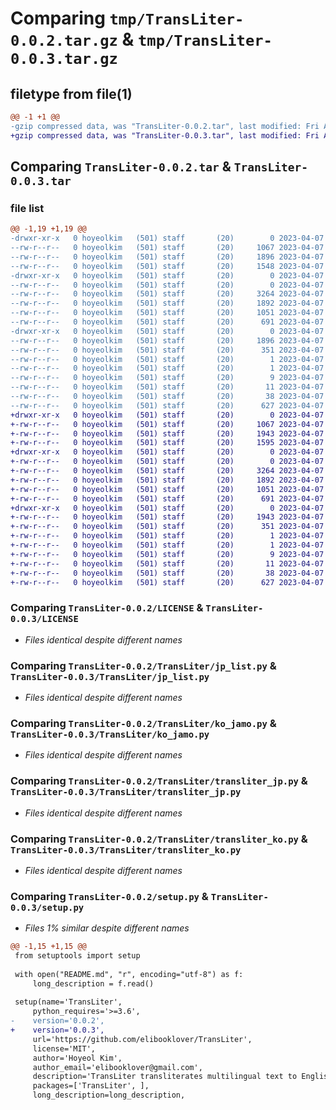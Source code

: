 # Comparing `tmp/TransLiter-0.0.2.tar.gz` & `tmp/TransLiter-0.0.3.tar.gz`

## filetype from file(1)

```diff
@@ -1 +1 @@
-gzip compressed data, was "TransLiter-0.0.2.tar", last modified: Fri Apr  7 03:56:32 2023, max compression
+gzip compressed data, was "TransLiter-0.0.3.tar", last modified: Fri Apr  7 04:05:01 2023, max compression
```

## Comparing `TransLiter-0.0.2.tar` & `TransLiter-0.0.3.tar`

### file list

```diff
@@ -1,19 +1,19 @@
-drwxr-xr-x   0 hoyeolkim   (501) staff       (20)        0 2023-04-07 03:56:32.014579 TransLiter-0.0.2/
--rw-r--r--   0 hoyeolkim   (501) staff       (20)     1067 2023-04-07 00:09:21.000000 TransLiter-0.0.2/LICENSE
--rw-r--r--   0 hoyeolkim   (501) staff       (20)     1896 2023-04-07 03:56:32.014455 TransLiter-0.0.2/PKG-INFO
--rw-r--r--   0 hoyeolkim   (501) staff       (20)     1548 2023-04-07 03:11:49.000000 TransLiter-0.0.2/README.md
-drwxr-xr-x   0 hoyeolkim   (501) staff       (20)        0 2023-04-07 03:56:32.013387 TransLiter-0.0.2/TransLiter/
--rw-r--r--   0 hoyeolkim   (501) staff       (20)        0 2023-04-07 03:16:39.000000 TransLiter-0.0.2/TransLiter/__init__.py
--rw-r--r--   0 hoyeolkim   (501) staff       (20)     3264 2023-04-07 00:09:21.000000 TransLiter-0.0.2/TransLiter/jp_list.py
--rw-r--r--   0 hoyeolkim   (501) staff       (20)     1892 2023-04-07 00:09:21.000000 TransLiter-0.0.2/TransLiter/ko_jamo.py
--rw-r--r--   0 hoyeolkim   (501) staff       (20)     1051 2023-04-07 03:03:01.000000 TransLiter-0.0.2/TransLiter/transliter_jp.py
--rw-r--r--   0 hoyeolkim   (501) staff       (20)      691 2023-04-07 03:56:03.000000 TransLiter-0.0.2/TransLiter/transliter_ko.py
-drwxr-xr-x   0 hoyeolkim   (501) staff       (20)        0 2023-04-07 03:56:32.014250 TransLiter-0.0.2/TransLiter.egg-info/
--rw-r--r--   0 hoyeolkim   (501) staff       (20)     1896 2023-04-07 03:56:31.000000 TransLiter-0.0.2/TransLiter.egg-info/PKG-INFO
--rw-r--r--   0 hoyeolkim   (501) staff       (20)      351 2023-04-07 03:56:31.000000 TransLiter-0.0.2/TransLiter.egg-info/SOURCES.txt
--rw-r--r--   0 hoyeolkim   (501) staff       (20)        1 2023-04-07 03:56:31.000000 TransLiter-0.0.2/TransLiter.egg-info/dependency_links.txt
--rw-r--r--   0 hoyeolkim   (501) staff       (20)        1 2023-04-07 03:52:19.000000 TransLiter-0.0.2/TransLiter.egg-info/not-zip-safe
--rw-r--r--   0 hoyeolkim   (501) staff       (20)        9 2023-04-07 03:56:31.000000 TransLiter-0.0.2/TransLiter.egg-info/requires.txt
--rw-r--r--   0 hoyeolkim   (501) staff       (20)       11 2023-04-07 03:56:31.000000 TransLiter-0.0.2/TransLiter.egg-info/top_level.txt
--rw-r--r--   0 hoyeolkim   (501) staff       (20)       38 2023-04-07 03:56:32.014619 TransLiter-0.0.2/setup.cfg
--rw-r--r--   0 hoyeolkim   (501) staff       (20)      627 2023-04-07 03:55:37.000000 TransLiter-0.0.2/setup.py
+drwxr-xr-x   0 hoyeolkim   (501) staff       (20)        0 2023-04-07 04:05:01.947124 TransLiter-0.0.3/
+-rw-r--r--   0 hoyeolkim   (501) staff       (20)     1067 2023-04-07 00:09:21.000000 TransLiter-0.0.3/LICENSE
+-rw-r--r--   0 hoyeolkim   (501) staff       (20)     1943 2023-04-07 04:05:01.946992 TransLiter-0.0.3/PKG-INFO
+-rw-r--r--   0 hoyeolkim   (501) staff       (20)     1595 2023-04-07 04:04:02.000000 TransLiter-0.0.3/README.md
+drwxr-xr-x   0 hoyeolkim   (501) staff       (20)        0 2023-04-07 04:05:01.945893 TransLiter-0.0.3/TransLiter/
+-rw-r--r--   0 hoyeolkim   (501) staff       (20)        0 2023-04-07 03:16:39.000000 TransLiter-0.0.3/TransLiter/__init__.py
+-rw-r--r--   0 hoyeolkim   (501) staff       (20)     3264 2023-04-07 00:09:21.000000 TransLiter-0.0.3/TransLiter/jp_list.py
+-rw-r--r--   0 hoyeolkim   (501) staff       (20)     1892 2023-04-07 00:09:21.000000 TransLiter-0.0.3/TransLiter/ko_jamo.py
+-rw-r--r--   0 hoyeolkim   (501) staff       (20)     1051 2023-04-07 03:03:01.000000 TransLiter-0.0.3/TransLiter/transliter_jp.py
+-rw-r--r--   0 hoyeolkim   (501) staff       (20)      691 2023-04-07 03:56:03.000000 TransLiter-0.0.3/TransLiter/transliter_ko.py
+drwxr-xr-x   0 hoyeolkim   (501) staff       (20)        0 2023-04-07 04:05:01.946784 TransLiter-0.0.3/TransLiter.egg-info/
+-rw-r--r--   0 hoyeolkim   (501) staff       (20)     1943 2023-04-07 04:05:01.000000 TransLiter-0.0.3/TransLiter.egg-info/PKG-INFO
+-rw-r--r--   0 hoyeolkim   (501) staff       (20)      351 2023-04-07 04:05:01.000000 TransLiter-0.0.3/TransLiter.egg-info/SOURCES.txt
+-rw-r--r--   0 hoyeolkim   (501) staff       (20)        1 2023-04-07 04:05:01.000000 TransLiter-0.0.3/TransLiter.egg-info/dependency_links.txt
+-rw-r--r--   0 hoyeolkim   (501) staff       (20)        1 2023-04-07 04:05:01.000000 TransLiter-0.0.3/TransLiter.egg-info/not-zip-safe
+-rw-r--r--   0 hoyeolkim   (501) staff       (20)        9 2023-04-07 04:05:01.000000 TransLiter-0.0.3/TransLiter.egg-info/requires.txt
+-rw-r--r--   0 hoyeolkim   (501) staff       (20)       11 2023-04-07 04:05:01.000000 TransLiter-0.0.3/TransLiter.egg-info/top_level.txt
+-rw-r--r--   0 hoyeolkim   (501) staff       (20)       38 2023-04-07 04:05:01.947166 TransLiter-0.0.3/setup.cfg
+-rw-r--r--   0 hoyeolkim   (501) staff       (20)      627 2023-04-07 04:04:53.000000 TransLiter-0.0.3/setup.py
```

### Comparing `TransLiter-0.0.2/LICENSE` & `TransLiter-0.0.3/LICENSE`

 * *Files identical despite different names*

### Comparing `TransLiter-0.0.2/TransLiter/jp_list.py` & `TransLiter-0.0.3/TransLiter/jp_list.py`

 * *Files identical despite different names*

### Comparing `TransLiter-0.0.2/TransLiter/ko_jamo.py` & `TransLiter-0.0.3/TransLiter/ko_jamo.py`

 * *Files identical despite different names*

### Comparing `TransLiter-0.0.2/TransLiter/transliter_jp.py` & `TransLiter-0.0.3/TransLiter/transliter_jp.py`

 * *Files identical despite different names*

### Comparing `TransLiter-0.0.2/TransLiter/transliter_ko.py` & `TransLiter-0.0.3/TransLiter/transliter_ko.py`

 * *Files identical despite different names*

### Comparing `TransLiter-0.0.2/setup.py` & `TransLiter-0.0.3/setup.py`

 * *Files 1% similar despite different names*

```diff
@@ -1,15 +1,15 @@
 from setuptools import setup
 
 with open("README.md", "r", encoding="utf-8") as f:
     long_description = f.read()
 
 setup(name='TransLiter',
     python_requires='>=3.6',
-    version='0.0.2',
+    version='0.0.3',
     url='https://github.com/elibooklover/TransLiter',
     license='MIT',
     author='Hoyeol Kim',
     author_email='elibooklover@gmail.com',
     description='TransLiter transliterates multilingual text to English.',
     packages=['TransLiter', ],
     long_description=long_description,
```

